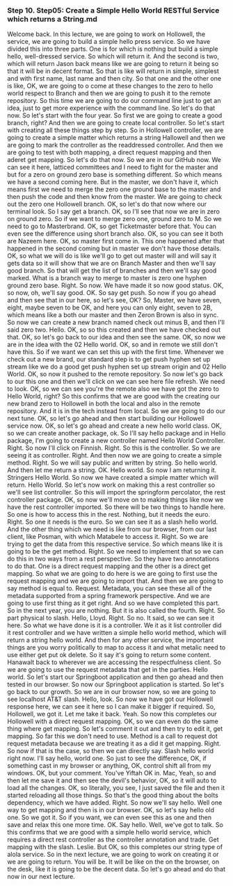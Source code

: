 
### Step 10. Step05: Create a Simple Hello World RESTful Service which returns a String.md
 Welcome back. In this lecture, we are going to work on Hollowell, the service, we are going to build a simple hello press service. So we have divided this into three parts. One is for which is nothing but build a simple hello, well-dressed service. So which will return it. And the second is two, which will return Jason back means like we are going to return it being so that it will be in decent format. So that is like will return in simple, simplest and with first name, last name and then city. So that one and the other one is like, OK, we are going to o come at these changes to the zero to hello world respect to Branch and then we are going to push it to the remote repository. So this time we are going to do our command line just to get an idea, just to get more experience with the command line. So let's do that now. So let's start with the four year. So first we are going to create a good branch, right? And then we are going to create local controller. So let's start with creating all these things step by step. So in Hollowell controller, we are going to create a simple matter which returns a string Hallowell and then we are going to mark the controller as the readdressed controller. And then we are going to test with both mapping, a direct request mapping and then aderet get mapping. So let's do that now. So we are in our GitHub now. We can see it here, latticed committees and I need to fight for the master and but for a zero on ground zero base is something different. So which means we have a second coming here. But in the master, we don't have it, which means first we need to merge the zero one ground base to the master and then push the code and then know from the master. We are going to check out the zero one Hollowell branch. OK, so let's do that now where our terminal look. So I say get a branch. OK, so I'll see that now we are in zero on ground zero. So if we want to merge zero one, ground zero to M. So we need to go to Masterbrand. OK, so get Ticketmaster before that. You can even see the difference using short branch also. OK, so you can see it both are Nazeem here. OK, so master first come in. This one happened after that happened in the second coming but in master we don't have those details. OK, so what we will do is like we'll go to get out master will and will say it gets data so it will show that we are on Branch Master and then we'll say good branch. So that will get the list of branches and then we'll say good marked. What is a branch way to merge to master is zero one hyphen ground zero base. Right. So now. We have made it so now good status. OK, so now, oh, we'll say good. OK. So say get push. So now if you go ahead and then see that in our here, so let's see, OK? So, Master, we have seven, eight, maybe seven to be OK, and here you can only eight, seven to 2B, which means like a both our master and then Zeron Brown is also in sync. So now we can create a new branch named check out minus B, and then I'll said zero two. Hello. OK, so so this created and then we have checked out that. OK, so let's go back to our idea and then see the same. OK, so now we are in the idea with the 02 Hello world. OK, so and in remote we still don't have this. So if we want we can set this up with the first time. Whenever we check out a new brand, our standard step is to get push hyphen set up stream like we do a good get push hyphen set up stream origin and 02 Hello World. OK, so now it pushed to the remote repository. So now let's go back to our this one and then we'll click on we can see here file refresh. We need to look. OK, so we can see you're the remote also we have got the zero to Hello World, right? So this confirms that we are good with the creating our new brand zero to Hollowell in both the local and also in the remote repository. And it is in the tech instead from local. So we are going to do our next tune. OK, so let's go ahead and then start building our Hollowell service now. OK, so let's go ahead and create a new hello world class. OK, so we can create another package, ok. So I'll say hello package and in Hello package, I'm going to create a new controller named Hello World Controller. Right. So now I'll click on Finnish. Right. So this is the controller. So we are seeing it as controller. Right. And then now we are going to create a simple method. Right. So we will say public and written by string. So hello world. And then let me return a string. OK. Hello world. So now I am returning it. Stringers Hello World. So now we have created a simple matter which will return. Hello World. So let's now work on making this a rest controller so we'll see list controller. So this will import the springform percolator, the rest controller package. OK, so now we'll move on to making things like now we have the rest controller imported. So there will be two things to handle here. So one is how to access this in the rest. Nothing, but it needs the euro. Right. So one it needs is the euro. So we can see it as a slash hello world. And the other thing which we need is like from our browser, from our last client, like Posman, with which Matabele to access it. Right. So we are trying to get the data from this respective service. So which means like it is going to be the get method. Right. So we need to implement that so we can do this in two ways from a rest perspective. So they have two annotations to do that. One is a direct request mapping and the other is a direct get mapping. So what we are going to do here is we are going to first use the request mapping and we are going to import that. And then we are going to say method is equal to. Request. Metadata, you can see these all of the metadata supported from a spring framework perspective. And we are going to use first thing as it get right. And so we have completed this part. So in the next year, you are nothing. But it is also called the fourth. Right. So part physical to slash. Hello, Lloyd. Right. So no. It said, so we can see it here. So what we have done is it is a controller. We it as it list controller did it rest controller and we have written a simple hello world method, which will return a string hello world. And then for any other service, the important things are you worry politically to map to access it and what metalic need to use either get put ok delete. So it say it's going to return some content. Hanawalt back to wherever we are accessing the respectfulness client. So we are going to use the request metadata that get in the parties. Hello world. So let's start our Springboot application and then go ahead and then tested in our browser. So now our Springboot application is started. So let's go back to our growth. So we are in our browser now, so we are going to see localhost AT&T slash. Hello, look. So now we have got our Hollowell response here, we can see it here so I can make it bigger if required. So, Hollowell, we got it. Let me take it back. Yeah. So now this completes our Hollowell with a direct request mapping. OK, so we can even do the same thing where get mapping. So let's comment it out and then try to edit it, get mapping. So far this we don't need to use. Method is a call to request dot request metadata because we are treating it as a did it get mapping. Right. So now if that is the case, so then we can directly say. Slash hello world right now. I'll say hello, world one. So just to see the difference, OK, if something cast in my browser or anything, OK, control shift all from my windows. OK, but your comment. You've Yiftah OK in. Mac, Yeah, so and then let me save it and then see the devil's behavior, OK, so it will auto to load all the changes. OK, so literally, you see, I just saved the file and then it started reloading all those things. So that's the good thing about the bolts dependency, which we have added. Right. So now we'll say hello. Well one way to get mapping and then is in our browser. OK, so let's say hello old one. So we got it. So if you want, we can even see this as one and then save and relax this one more time. OK. Say hello. Well, we've got to talk. So this confirms that we are good with a simple hello world service, which requires a direct rest controller as the controller annotation and trade. Get mapping with the slash. Leslie. But OK, so this completes our string type of alola service. So in the next lecture, we are going to work on creating it or we are going to return. You will be. It will be like on the on the browser, on the desk, like it is going to be the decent data. So let's go ahead and do that now in our next lecture.   